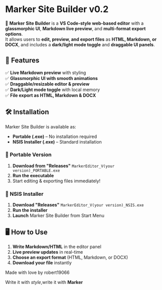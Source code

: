 # Marker Site Builder v0.2

🚀 **Marker Site Builder** is a **VS Code-style web-based editor** with a **glassmorphic UI**, **Markdown live preview**, and **multi-format export options**.  
It allows users to **edit, preview, and export files** as **HTML, Markdown, or DOCX**, and includes a **dark/light mode toggle** and **draggable UI panels**.

## 🌟 Features
✅ **Live Markdown preview** with styling  
✅ **Glassmorphic UI with smooth animations**  
✅ **Draggable/resizable editor & preview**  
✅ **Dark/Light mode toggle** with local memory  
✅ **File export as HTML, Markdown & DOCX**  

## 🛠️ Installation
Marker Site Builder is available as:
- **Portable (.exe)** – No installation required  
- **NSIS Installer (.exe)** – Standard installation

### 🔹 Portable Version
1. **Download from "Releases"** `MarkerEditor_V(your version)_PORTABLE.exe`
2. **Run the executable**
3. Start editing & exporting files immediately!

### 🔹 NSIS Installer
1. **Download "Releases"** `MarkerEditor_V(your version)_NSIS.exe`
2. **Run the installer**
3. **Launch** Marker Site Builder from Start Menu  

## 🖥️ How to Use
1. **Write Markdown/HTML** in the editor panel  
2. **Live preview updates** in real-time   
4. **Choose an export format** (HTML, Markdown, or DOCX)  
5. **Download your file** instantly  

Made with love by robert19066

Write it with <i>style</i>,write it with <strong>Marker</strong>
